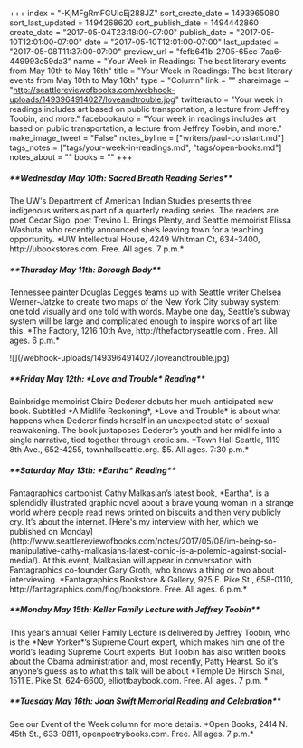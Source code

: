 +++
index = "-KjMFgRmFGUIcEj288JZ"
sort_create_date = 1493965080
sort_last_updated = 1494268620
sort_publish_date = 1494442860
create_date = "2017-05-04T23:18:00-07:00"
publish_date = "2017-05-10T12:01:00-07:00"
date = "2017-05-10T12:01:00-07:00"
last_updated = "2017-05-08T11:37:00-07:00"
preview_url = "fefb641b-2705-65ec-7aa6-449993c59da3"
name = "Your Week in Readings: The best literary events from May 10th to May 16th"
title = "Your Week in Readings: The best literary events from May 10th to May 16th"
type = "Column"
link = ""
shareimage = "http://seattlereviewofbooks.com/webhook-uploads/1493964914027/loveandtrouble.jpg"
twitterauto = "Your week in readings includes art based on public transportation, a lecture from Jeffrey Toobin, and more."
facebookauto = "Your week in readings includes art based on public transportation, a lecture from Jeffrey Toobin, and more."
make_image_tweet = "False"
notes_byline = ["writers/paul-constant.md"]
tags_notes = ["tags/your-week-in-readings.md", "tags/open-books.md"]
notes_about = ""
books = ""
+++
<p class="noindent"><h5>**Wednesday May 10th: Sacred Breath Reading Series**</h5></p> 
The UW's Department of American Indian Studies presents three indigenous writers as part of a quarterly reading series. The readers are poet Cedar Sigo, poet Trevino L. Brings Plenty, and Seattle memoirist Elissa Washuta, who recently announced she’s leaving town for a teaching opportunity. 
*UW Intellectual House, 4249 Whitman Ct, 634-3400, http://ubookstores.com. Free. All ages. 7 p.m.* 
 
 <p class="noindent"><h5>**Thursday May 11th: Borough Body**</h5></p>
Tennessee painter Douglas Degges teams up with Seattle writer Chelsea Werner-Jatzke to create two maps of the New York City subway system: one told visually and one told with words. Maybe one day, Seattle’s subway system will be large and complicated enough to inspire works of art like this.
*The Factory, 1216 10th Ave, http://thefactoryseattle.com . Free. All ages. 6 p.m.*

<p class="image-left">![](/webhook-uploads/1493964914027/loveandtrouble.jpg)</p>
 
<p class="noindent"><h5>**Friday May 12th: *Love and Trouble* Reading**</h5></p> 
Bainbridge memoirist Claire Dederer debuts her much-anticipated new book. Subtitled *A Midlife Reckoning*, *Love and Trouble* is about what happens when Dederer finds herself in an unexpected state of sexual reawakening. The book juxtaposes Dederer’s youth and her midlife into a single narrative, tied together through eroticism. 
*Town Hall Seattle, 1119 8th Ave., 652-4255, townhallseattle.org. $5. All ages. 7:30 p.m.*

<p class="noindent"><h5>**Saturday May 13th: *Eartha* Reading**</h5></p> 
Fantagraphics cartoonist Cathy Malkasian’s latest book, *Eartha*, is a splendidly illustrated graphic novel about a brave young woman in a strange world where people read news printed on biscuits and then very publicly cry. It’s about the internet. [Here's my interview with her, which we published on Monday](http://www.seattlereviewofbooks.com/notes/2017/05/08/im-being-so-manipulative-cathy-malkasians-latest-comic-is-a-polemic-against-social-media/). At this event, Malkasian will appear in conversation with Fantagraphics co-founder Gary Groth, who knows a thing or two about interviewing.
*Fantagraphics Bookstore & Gallery, 925 E. Pike St., 658-0110, http://fantagraphics.com/flog/bookstore. Free. All ages. 6 p.m.*

<p class="noindent"><h5>**Monday May 15th: Keller Family Lecture with Jeffrey Toobin**</h5></p> 
This year’s annual Keller Family Lecture is delivered by Jeffrey Toobin, who is the *New Yorker*’s Supreme Court expert, which makes him one of the world’s leading Supreme Court experts. But Toobin has also written books about the Obama administration and, most recently, Patty Hearst. So it’s anyone’s guess as to what this talk will be about
*Temple De Hirsch Sinai, 1511 E. Pike St. 624-6600, elliottbaybook.com. Free. All ages. 7 p.m. * 

<p class="noindent"><h5>**Tuesday May 16th: Joan Swift Memorial Reading and Celebration**</h5></p> 
See our Event of the Week column for more details.
*Open Books, 2414 N. 45th St., 633-0811, openpoetrybooks.com. Free. All ages. 7 p.m.*